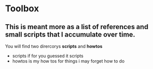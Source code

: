 # Toolbox

## This is meant more as a list of references and small scripts that I accumulate over time.

You will find two dirercorys **scripts** and **howtos** 
- scripts if for you guessed it scripts
- howtos is my how tos for things i may forget how to do
